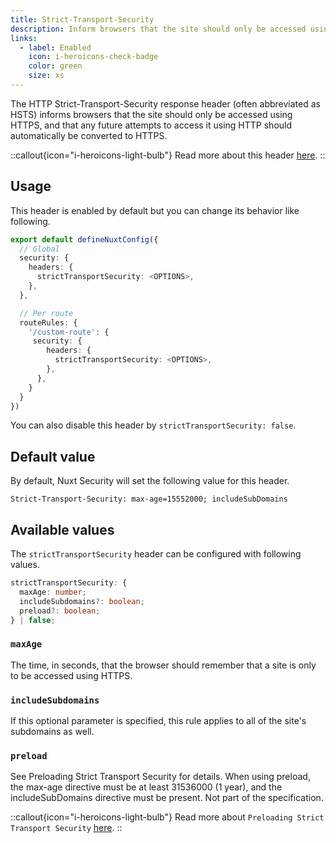 ```yaml
---
title: Strict-Transport-Security
description: Inform browsers that the site should only be accessed using HTTPS.
links:
  - label: Enabled
    icon: i-heroicons-check-badge
    color: green
    size: xs
---
```


The HTTP Strict-Transport-Security response header (often abbreviated as HSTS) informs browsers that the site should only be accessed using HTTPS, and that any future attempts to access it using HTTP should automatically be converted to HTTPS.

::callout{icon="i-heroicons-light-bulb"}
 Read more about this header [here](https://developer.mozilla.org/en-US/docs/Web/HTTP/Headers/Strict-Transport-Security).
::

## Usage

This header is enabled by default but you can change its behavior like following.

```ts
export default defineNuxtConfig({
  // Global
  security: {
    headers: {
      strictTransportSecurity: <OPTIONS>,
    },
  },

  // Per route
  routeRules: {
    '/custom-route': {
     security: {
        headers: {
          strictTransportSecurity: <OPTIONS>,
        },
      },
    }
  }
})
```

You can also disable this header by `strictTransportSecurity: false`.

## Default value

By default, Nuxt Security will set the following value for this header.

```http
Strict-Transport-Security: max-age=15552000; includeSubDomains
```

## Available values

The `strictTransportSecurity` header can be configured with following values.

```ts
strictTransportSecurity: {
  maxAge: number;
  includeSubdomains?: boolean;
  preload?: boolean;
} | false;
```

### `maxAge`

The time, in seconds, that the browser should remember that a site is only to be accessed using HTTPS.

### `includeSubdomains`

If this optional parameter is specified, this rule applies to all of the site's subdomains as well.

### `preload`

See Preloading Strict Transport Security for details. When using preload, the max-age directive must be at least 31536000 (1 year), and the includeSubDomains directive must be present. Not part of the specification.

::callout{icon="i-heroicons-light-bulb"}
 Read more about `Preloading Strict Transport Security` [here](https://developer.mozilla.org/en-US/docs/Web/HTTP/Headers/Strict-Transport-Security#preloading_strict_transport_security).
::
